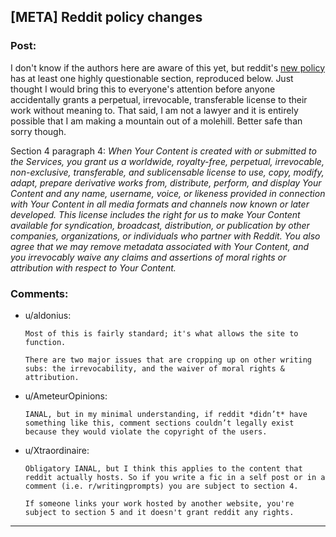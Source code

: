 ## [META] Reddit policy changes

### Post:

I don't know if the authors here are aware of this yet, but reddit's [new policy](https://www.redditinc.com/policies) has at least one highly questionable section, reproduced below. Just thought I would bring this to everyone's attention before anyone accidentally grants a perpetual, irrevocable, transferable license to their work without meaning to. That said, I am not a lawyer and it is entirely possible that I am making a mountain out of a molehill. Better safe than sorry though.

Section 4 paragraph 4: *When Your Content is created with or submitted to the Services, you grant us a worldwide, royalty-free, perpetual, irrevocable, non-exclusive, transferable, and sublicensable license to use, copy, modify, adapt, prepare derivative works from, distribute, perform, and display Your Content and any name, username, voice, or likeness provided in connection with Your Content in all media formats and channels now known or later developed.  This license includes the right for us to make Your Content available for syndication, broadcast, distribution, or publication by other companies, organizations, or individuals who partner with Reddit. You also agree that we may remove metadata associated with Your Content, and you irrevocably waive any claims and assertions of moral rights or attribution with respect to Your Content.*


### Comments:

- u/aldonius:
  ```
  Most of this is fairly standard; it's what allows the site to function.

  There are two major issues that are cropping up on other writing subs: the irrevocability, and the waiver of moral rights & attribution.
  ```

- u/AmeteurOpinions:
  ```
  IANAL, but in my minimal understanding, if reddit *didn’t* have something like this, comment sections couldn’t legally exist because they would violate the copyright of the users.
  ```

- u/Xtraordinaire:
  ```
  Obligatory IANAL, but I think this applies to the content that reddit actually hosts. So if you write a fic in a self post or in a comment (i.e. r/writingprompts) you are subject to section 4.

  If someone links your work hosted by another website, you're subject to section 5 and it doesn't grant reddit any rights.
  ```

---

